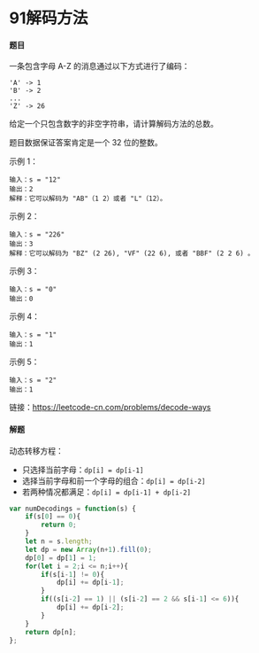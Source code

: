 # 91解码方法

#### 题目

一条包含字母 A-Z 的消息通过以下方式进行了编码：

```
'A' -> 1
'B' -> 2
...
'Z' -> 26
```


给定一个只包含数字的非空字符串，请计算解码方法的总数。

题目数据保证答案肯定是一个 32 位的整数。

示例 1：

```
输入：s = "12"
输出：2
解释：它可以解码为 "AB"（1 2）或者 "L"（12）。
```


示例 2：

```
输入：s = "226"
输出：3
解释：它可以解码为 "BZ" (2 26), "VF" (22 6), 或者 "BBF" (2 2 6) 。
```


示例 3：

```
输入：s = "0"
输出：0
```


示例 4：

```
输入：s = "1"
输出：1
```


示例 5：

```
输入：s = "2"
输出：1
```


链接：https://leetcode-cn.com/problems/decode-ways



#### 解题

动态转移方程：

+ 只选择当前字母：`dp[i] = dp[i-1]`
+ 选择当前字母和前一个字母的组合：`dp[i] = dp[i-2]`
+ 若两种情况都满足：`dp[i] = dp[i-1] + dp[i-2]`

```js
var numDecodings = function(s) {
    if(s[0] == 0){
        return 0;
    }
    let n = s.length;
    let dp = new Array(n+1).fill(0);
    dp[0] = dp[1] = 1;
    for(let i = 2;i <= n;i++){
        if(s[i-1] != 0){
            dp[i] += dp[i-1];
        }
        if((s[i-2] == 1) || (s[i-2] == 2 && s[i-1] <= 6)){
            dp[i] += dp[i-2];
        }
    }
    return dp[n];
};
```

